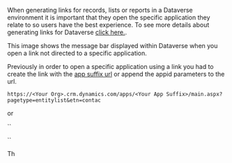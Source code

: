 When generating links for records, lists or reports in a Dataverse environment it is important that they open the specific application they relate to so users have the best experience. To see more details about generating links for Dataverse [click here.](https://docs.microsoft.com/en-us/dynamics365/customerengagement/on-premises/developer/open-forms-views-dialogs-reports-url?view=op-9-1). 

This image shows the message bar displayed within Dataverse when you open a link not directed to a specific application.

Previously in order to open a specific application using a link you had to create the link with the [app suffix url](https://docs.microsoft.com/en-us/dynamics365/customerengagement/on-premises/customize/manage-access-apps-security-roles?view=op-9-1) or append the appid parameters to the url.  

``
https://<Your Org>.crm.dynamics.com/apps/<Your App Suffix>/main.aspx?pagetype=entitylist&etn=contac
``

or 

``

``

Th
<!--stackedit_data:
eyJoaXN0b3J5IjpbMzg2MTcwNzA4LC04NDM3OTk0NzJdfQ==
-->